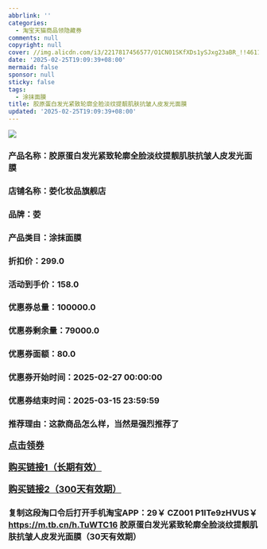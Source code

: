 ```yaml
---
abbrlink: ''
categories:
  - 淘宝天猫商品领隐藏券
comments: null
copyright: null
cover: //img.alicdn.com/i3/2217817456577/O1CN01SKfXDs1ySJxg23aBR_!!4611686018427387841-2-item_pic.png
date: '2025-02-25T19:09:39+08:00'
mermaid: false
sponsor: null
sticky: false
tags:
  - 涂抹面膜
title: 胶原蛋白发光紧致轮廓全脸淡纹提靓肌肤抗皱人皮发光面膜
updated: '2025-02-25T19:09:39+08:00'
--- 
```


![](//img.alicdn.com/i3/2217817456577/O1CN01SKfXDs1ySJxg23aBR_!!4611686018427387841-2-item_pic.png)

### 产品名称：胶原蛋白发光紧致轮廓全脸淡纹提靓肌肤抗皱人皮发光面膜
### 店铺名称：荌化妆品旗舰店
### 品牌：荌
### 产品类目：涂抹面膜
### 折扣价：299.0
### 活动到手价：158.0
### 优惠券总量：100000.0
### 优惠券剩余量：79000.0
### 优惠券面额：80.0
### 优惠券开始时间：2025-02-27 00:00:00	
### 优惠券结束时间：2025-03-15 23:59:59	
### 推荐理由：这款商品怎么样，当然是强烈推荐了

<p style="font-size: 18px; font-weight: bold;">
  <a href="https://uland.taobao.com/coupon/edetail?e=x3jckkat5zOlhHvvyUNXZfh8CuWt5YH5OVuOuRD5gLJMmdsrkidbOWBzzpT26idJ3e6PbpOMixxk7l%2B47Vblps79LD%2F8jFfoZ%2BkxgMMjkmS0AZIx3M%2BfZqbeAsH0ImIeRSHvQe2jOLZ9pbNCYX0I%2BPP%2BWUTgK%2F%2B0I%2BtaUgbudUxA%2B536asYsLWVfKa%2BhVnNDbgNa4R6eychu7CoSHvbmDZjB6TX2HR3QQ5WKStDdyeTLAJho1Tgm24y1rRo98IyIzxHHRjXbSzC3GXpSbfs48gotwZ1YkqaDx4uWf9Ekmw9IrMhJOfl%2BK5wA5dMjJfJ9CXX9wc%2FTtKOyHVvYwF84GiUzVkkdwsIm&traceId=0b0d7bc517407225632653497d12f7&union_lens=lensId%3AOPT%401740722565%402103f381_0db9_1954b2671a6_bac4%4001%40eyJmbG9vcklkIjo3MzM1NH0ie" target="_blank">点击领券</a>
</p>
<p style="font-size: 18px; font-weight: bold;">
  <a href="https://s.click.taobao.com/t?e=m%3D2%26s%3D%2BKLYb%2FT%2FJhVw4vFB6t2Z2ueEDrYVVa64K7Vc7tFgwiHjf2vlNIV67k2Uw6Vjz9mVoAgJVlbS%2FO%2F3ID%2FV1RqsF4wnCJeELi4I%2FIEn%2BS1IjHAB0ghlTd7WlZVm%2FOAUUFw71qrpxiwMoCNxc1AtbZGVS11e%2BOLsinPv1wjkQdHUoxXNEPXytV9ALoS4zvCRUrquEBMXzFO8lg7y3TEfaDrTA3hmzp3MiOY5eQZnWJH2RXXAqjp%2BQeGpOfgpeBg6IGZCd3RElBhT7T2PgysBSxHfUOXVLEPDWL24%2FufIeaShmLvWGPPZ03CRxL9S154AyA6lKnvfmtTvdK%2FGDmntuH4VtA%3D%3D" target="_blank">购买链接1（长期有效）</a>
</p>
<p style="font-size: 18px; font-weight: bold;">
  <a href="https://s.click.taobao.com/zq2eVNs" target="_blank">购买链接2（300天有效期）</a>
</p>

### 复制这段淘口令后打开手机淘宝APP：29￥ CZ001 P1ITe9zHVUS￥ https://m.tb.cn/h.TuWTC16  胶原蛋白发光紧致轮廓全脸淡纹提靓肌肤抗皱人皮发光面膜（30天有效期）
